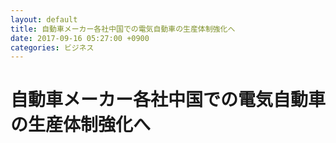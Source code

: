 ```yaml
---
layout: default
title: 自動車メーカー各社中国での電気自動車の生産体制強化へ
date: 2017-09-16 05:27:00 +0900
categories: ビジネス
---
```


# 自動車メーカー各社中国での電気自動車の生産体制強化へ


